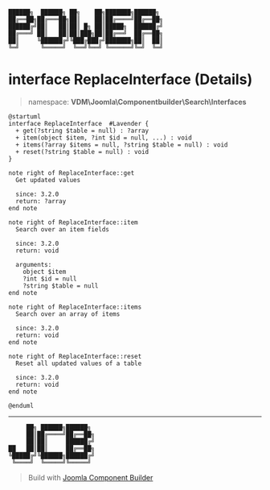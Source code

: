 ```
██████╗  ██████╗ ██╗    ██╗███████╗██████╗
██╔══██╗██╔═══██╗██║    ██║██╔════╝██╔══██╗
██████╔╝██║   ██║██║ █╗ ██║█████╗  ██████╔╝
██╔═══╝ ██║   ██║██║███╗██║██╔══╝  ██╔══██╗
██║     ╚██████╔╝╚███╔███╔╝███████╗██║  ██║
╚═╝      ╚═════╝  ╚══╝╚══╝ ╚══════╝╚═╝  ╚═╝
```
# interface ReplaceInterface (Details)
> namespace: **VDM\Joomla\Componentbuilder\Search\Interfaces**
```uml
@startuml
interface ReplaceInterface  #Lavender {
  + get(?string $table = null) : ?array
  + item(object $item, ?int $id = null, ...) : void
  + items(?array $items = null, ?string $table = null) : void
  + reset(?string $table = null) : void
}

note right of ReplaceInterface::get
  Get updated values

  since: 3.2.0
  return: ?array
end note

note right of ReplaceInterface::item
  Search over an item fields

  since: 3.2.0
  return: void
  
  arguments:
    object $item
    ?int $id = null
    ?string $table = null
end note

note right of ReplaceInterface::items
  Search over an array of items

  since: 3.2.0
  return: void
end note

note right of ReplaceInterface::reset
  Reset all updated values of a table

  since: 3.2.0
  return: void
end note
 
@enduml
```

---
```
     ██╗ ██████╗██████╗
     ██║██╔════╝██╔══██╗
     ██║██║     ██████╔╝
██   ██║██║     ██╔══██╗
╚█████╔╝╚██████╗██████╔╝
 ╚════╝  ╚═════╝╚═════╝
```
> Build with [Joomla Component Builder](https://git.vdm.dev/joomla/Component-Builder)

